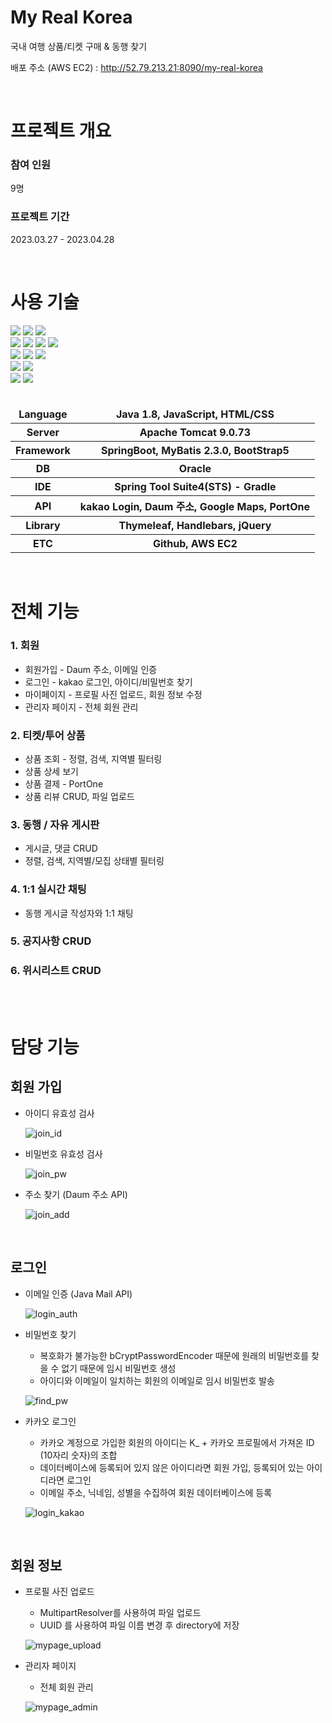 # My Real Korea
국내 여행 상품/티켓 구매 & 동행 찾기
<div>
    <p>배포 주소 (AWS EC2) : 
        <a href="http://52.79.213.21:8090/my-real-korea">http://52.79.213.21:8090/my-real-korea</a>
    </p>
</div>        
<br>

# 프로젝트 개요
<div>
    <h3>참여 인원</h3>
    <p>9명</p>   
    <h3>프로젝트 기간</h3>
    <p>2023.03.27 - 2023.04.28</p>   
</div>
<br>

# 사용 기술
<div>
    <div>
        <img src="https://img.shields.io/badge/Java-007396?style=for-the-badge&logo=java&logoColor=white">
        <img src="https://img.shields.io/badge/SpringBoot-6DB33F?style=for-the-badge&logo=springboot&logoColor=white">
        <img src="https://img.shields.io/badge/Thymeleaf-005F0F?style=for-the-badge&logo=thymeleaf&logoColor=white">
    </div>
    <div>
        <img src="https://img.shields.io/badge/JavaScript-F7DF1E?style=for-the-badge&logo=javascript&logoColor=white"> 
        <img src="https://img.shields.io/badge/HTML5-E34F26?style=for-the-badge&logo=html5&logoColor=white"> 
        <img src="https://img.shields.io/badge/CSS3-1572B6?style=for-the-badge&logo=css3&logoColor=white"> 
        <img src="https://img.shields.io/badge/Bootstrap5-7952B3?style=for-the-badge&logo=bootstrap&logoColor=white">
    </div>
    <div>
        <img src="https://img.shields.io/badge/jQuery-0769AD?style=for-the-badge&logo=jquery&logoColor=white">
        <img src="https://img.shields.io/badge/Ajax-258CCF?style=for-the-badge&logo=Ajax&logoColor=white">
        <img src="https://img.shields.io/badge/Handlebars.js-000000?style=for-the-badge&logo=Handlebars.js&logoColor=white">
    </div>       
    <div>
        <img src="https://img.shields.io/badge/Oracle-F80000?style=for-the-badge&logo=oracle&logoColor=white"> 
        <img src="https://img.shields.io/badge/MyBatis-bf0603?style=for-the-badge&logo=MybatislogoColor=white">
    </div>
    <div>
        <img src="https://img.shields.io/badge/Github-181717?style=for-the-badge&logo=github&logoColor=white">
        <img src="https://img.shields.io/badge/AWS EC2-232F3E?style=for-the-badge&logo=amazonaws&logoColor=white"> 
    </div>  
</div>
<br>

<div>
    <table>
        <thead>
            <tr>
            </tr>
        </thead>
        <tbody>
            <tr>
                <th>Language</th>
                <th>Java 1.8, JavaScript, HTML/CSS </th>
            </tr>
            <tr>
                <th>Server</th>
                <th>Apache Tomcat 9.0.73</th>
            </tr>
            <tr>
                <th>Framework</th>
                <th>SpringBoot, MyBatis 2.3.0, BootStrap5</th>
            </tr>            
            <tr>
                <th>DB</th>
                <th>Oracle</th>
            </tr>            
            <tr>
                <th>IDE</th>
                <th>Spring Tool Suite4(STS) - Gradle</th>
            </tr>
            <tr>
                <th>API</th>
                <th>kakao Login, Daum 주소, Google Maps, PortOne</th>
            </tr> 
            <tr>
                <th>Library</th>
                <th>Thymeleaf, Handlebars, jQuery</th>
            </tr>
            <tr>
                <th>ETC</th>
                <th>Github, AWS EC2</th>
            </tr>                                               
        </tbody>
    </table>
</div>
<br>


# 전체 기능
### 1. 회원
- 회원가입 - Daum 주소, 이메일 인증 
- 로그인 - kakao 로그인, 아이디/비밀번호 찾기
- 마이페이지 - 프로필 사진 업로드, 회원 정보 수정
- 관리자 페이지 - 전체 회원 관리
  
### 2. 티켓/투어 상품
- 상품 조회 - 정렬, 검색, 지역별 필터링
- 상품 상세 보기
- 상품 결제 - PortOne
- 상품 리뷰 CRUD, 파일 업로드

### 3. 동행 / 자유 게시판
- 게시글, 댓글 CRUD
- 정렬, 검색, 지역별/모집 상태별 필터링

### 4. 1:1 실시간 채팅
- 동행 게시글 작성자와 1:1 채팅
  
### 5. 공지사항 CRUD

### 6. 위시리스트 CRUD


<br>
<br>

# 담당 기능

## 회원 가입 
- 아이디 유효성 검사
  
  ![join_id](https://github.com/kgee2/my-real-korea/assets/117699823/f1852ad4-080d-42f5-a7ac-fd3ef410b646)

- 비밀번호 유효성 검사
  
    ![join_pw](https://github.com/kgee2/kgee2/assets/117699823/9813355e-2266-4970-83ff-e0323349170e)

- 주소 찾기 (Daum 주소 API)
  
    ![join_add](https://github.com/kgee2/kgee2/assets/117699823/5ad11e68-79c7-448f-9279-922b868dc481)

<br>

## 로그인 
- 이메일 인증 (Java Mail API)
  
    ![login_auth](https://github.com/kgee2/kgee2/assets/117699823/fd4617df-8ce7-4e51-8e32-d1bea2871e96)

- 비밀번호 찾기

    - 복호화가 불가능한 bCryptPasswordEncoder 때문에 원래의 비밀번호를 찾을 수 없기 때문에 임시 비밀번호 생성
    - 아이디와 이메일이 일치하는 회원의 이메일로 임시 비밀번호 발송


    ![find_pw](https://github.com/kgee2/kgee2/assets/117699823/5a07b824-4135-46ee-94c4-e1abe810cd8c)

- 카카오 로그인

  - 카카오 계정으로 가입한 회원의 아이디는 K_ + 카카오 프로필에서 가져온 ID (10자리 숫자)의 조합
  - 데이터베이스에 등록되어 있지 않은 아이디라면 회원 가입, 등록되어 있는 아이디라면 로그인
  - 이메일 주소, 닉네임, 성별을 수집하여 회원 데이터베이스에 등록 
  
  ![login_kakao](https://github.com/kgee2/kgee2/assets/117699823/c2d17beb-d68f-4187-b230-24e6f15cb71c) 

<br>
   
## 회원 정보 
- 프로필 사진 업로드   
  - MultipartResolver를 사용하여 파일 업로드
  - UUID 를 사용하여 파일 이름 변경 후 directory에 저장 
     
   ![mypage_upload](https://github.com/kgee2/kgee2/assets/117699823/d4158a69-e572-4045-860f-8ae916781b70)

- 관리자 페이지
    - 전체 회원 관리
 
  ![mypage_admin](https://github.com/kgee2/kgee2/assets/117699823/45d31250-73bb-4c14-9bbc-2cbfa38c0029)

